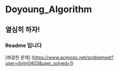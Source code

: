 # Doyoung_Algorithm
## 열심히 하자!
### Readme 입니다

[해결한 문제] (https://www.acmicpc.net/problemset?user=dyim0403&user_solved=1)
